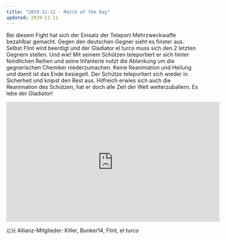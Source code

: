 ```yaml
---
title: "2019-11-11 - Match of the Day"
updated: 2019-11-11
---
```


Bei diesem Fight hat sich der Einsatz der Teleport Mehrzweckwaffe bezahlbar gemacht. Gegen den deutschen Gegner sieht es finster aus. Selbst Flint wird beerdigt und der Gladiator el turco muss sich den 2 letzten Gegnern stellen. Und wie! Mit seinem Schützen teleportiert er sich hinter feindlichen Reihen und seine Infanterie nutzt die Ablenkung um die gegnerischen Chemiker niederzumachen. Keine Reanimation und Heilung und damit ist das Ende besiegelt. Der Schütze teleportiert sich wieder in Sicherheit und knipst den Rest aus. Hilfreich erwies sich auch die Reanimation des Schützen, hat er doch alle Zeit der Welt weiterzuballern. Es lebe der Gladiator!

<iframe width="560" height="315" src="https://www.youtube.com/embed/u10A-sevKxg" frameborder="0" allow="accelerometer; autoplay; encrypted-media; gyroscope; picture-in-picture" allowfullscreen></iframe>

:switzerland: Allianz-Mitglieder: Killer, Bunker14, Flint, el turco
